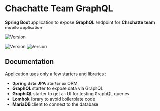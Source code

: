 # Chachatte Team GraphQL

**Spring Boot** application to expose **GraphQL** endpoint for **Chachatte team** mobile application

![Version](https://img.shields.io/badge/version-1.0.0-brightgreen.svg?style=for-the-badge)

![Version](https://img.shields.io/badge/JDK-11-red.svg)
![Version](https://img.shields.io/badge/Spring%20Boot-2.1.5-green.svg)

## Documentation

Application uses only a few starters and libraries :
- **Spring data JPA** starter as ORM
- **GraphQL** starter to expose data via GraphQL
- **GraphiQL** starter to get an UI for testing GraphQL queries
- **Lombok** library to avoid boilerplate code
- **MariaDB** client to connect to the database

